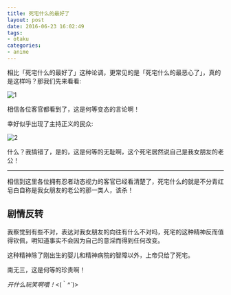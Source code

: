 ```yaml
---
title: 死宅什么的最好了
layout: post
date: 2016-06-23 16:02:49
tags:
- otaku
categories:
- anime
---
```

相比「死宅什么的最好了」这种论调，更常见的是「死宅什么的最恶心了」，真的是这样吗？那我们先来看看:

![1][1]

相信各位客官都看到了，这是何等变态的言论啊！

幸好似乎出现了主持正义的民众:

![2][2]

[1]: https://o68eee1f9.qnssl.com/16-6-23/23095294.jpg
[2]: https://o68eee1f9.qnssl.com/16-6-23/9021550.jpg

什么？我搞错了，是的，这是何等的无耻啊，这个死宅居然说自己是我女朋友的老公！

---

相信到这里各位拥有忍者动态视力的客官已经看清楚了，死宅什么的就是不分青红皂白自称是我女朋友的老公的那一类人，该杀！

## <span>剧情反转</span>

我察觉到有些不对，表达对我女朋友的向往有什么不对吗，死宅的这种精神反而值得钦佩，明知道事实不会因为自己的意淫而得到任何改变。

这种精神除了刚出生的婴儿和精神病院的智障以外，上帝只给了死宅。

南无三，这是何等的珍贵啊！

*开什么玩笑啊喂！*<(｀^´)>
